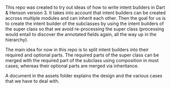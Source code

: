 This repo was created to try out ideas of how to write intent builders in Dart & Henson version 3. 
It takes into account that intent builders can be created accross multiple modules and can inherit each other. 
Then the goal for us is to create the intent builder of the subclasses by using the intent builders
of the super class so that we avoid re-processing the super class (processing would entail to discover the annotated fields again, 
all the way up in the hierarchy).

The main idea for now in this repo is to split intent builders into their required and optional parts. 
The required parts of the super class can be merged with the required part of the subclass using composition in most cases; 
whereas their optional parts are merged via inheritance.

A document in the assets folder explains the design and the various cases that we have to deal with.
